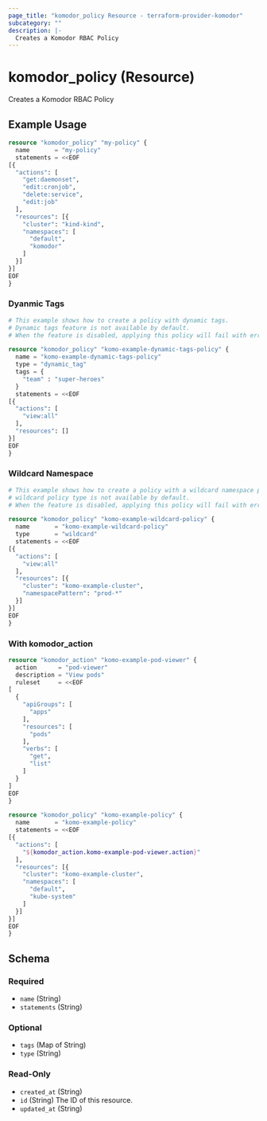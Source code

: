 ```yaml
---
page_title: "komodor_policy Resource - terraform-provider-komodor"
subcategory: ""
description: |-
  Creates a Komodor RBAC Policy
---
```


# komodor_policy (Resource)

Creates a Komodor RBAC Policy

## Example Usage

```terraform
resource "komodor_policy" "my-policy" {
  name       = "my-policy"
  statements = <<EOF
[{
  "actions": [
    "get:daemonset",
    "edit:cronjob",
    "delete:service",
    "edit:job"
  ],
  "resources": [{
    "cluster": "kind-kind",
    "namespaces": [
      "default",
      "komodor"
    ]
  }]
}]
EOF
}
```

### Dyanmic Tags

```terraform
# This example shows how to create a policy with dynamic tags.
# Dynamic tags feature is not available by default.
# When the feature is disabled, applying this policy will fail with error: `400 Bad Request`

resource "komodor_policy" "komo-example-dynamic-tags-policy" {
  name = "komo-example-dynamic-tags-policy"
  type = "dynamic_tag"
  tags = {
    "team" : "super-heroes"
  }
  statements = <<EOF
[{
  "actions": [
    "view:all"
  ],
  "resources": []
}]
EOF
}
```

### Wildcard Namespace

```terraform
# This example shows how to create a policy with a wildcard namespace pattern.
# wildcard policy type is not available by default.
# When the feature is disabled, applying this policy will fail with error: `400 Bad Request`

resource "komodor_policy" "komo-example-wildcard-policy" {
  name       = "komo-example-wildcard-policy"
  type       = "wildcard"
  statements = <<EOF
[{
  "actions": [
    "view:all"
  ],
  "resources": [{
    "cluster": "komo-example-cluster",
    "namespacePattern": "prod-*"
  }]
}]
EOF
}
```

### With komodor_action

```terraform
resource "komodor_action" "komo-example-pod-viewer" {
  action      = "pod-viewer"
  description = "View pods"
  ruleset     = <<EOF
[
  {
    "apiGroups": [
      "apps"
    ],
    "resources": [
      "pods"
    ],
    "verbs": [
      "get",
      "list"
    ]
  }
]
EOF
}

resource "komodor_policy" "komo-example-policy" {
  name       = "komo-example-policy"
  statements = <<EOF
[{
  "actions": [
    "${komodor_action.komo-example-pod-viewer.action}"
  ],
  "resources": [{
    "cluster": "komo-example-cluster",
    "namespaces": [
      "default",
      "kube-system"
    ]
  }]
}]
EOF
}
```

<!-- schema generated by tfplugindocs -->
## Schema

### Required

- `name` (String)
- `statements` (String)

### Optional

- `tags` (Map of String)
- `type` (String)

### Read-Only

- `created_at` (String)
- `id` (String) The ID of this resource.
- `updated_at` (String)
